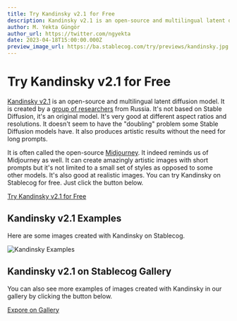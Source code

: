 ```yaml
---
title: Try Kandinsky v2.1 for Free
description: Kandinsky v2.1 is an open-source and multilingual latent diffusion model. It's not based on Stable Diffusion, it's an original model. Try it on Stablecog for free.
author: M. Yekta Güngör
author_url: https://twitter.com/ngyekta
date: 2023-04-18T15:00:00.000Z
preview_image_url: https://ba.stablecog.com/try/previews/kandinsky.jpg
---
```


# Try Kandinsky v2.1 for Free

[Kandinsky v2.1](https://github.com/ai-forever/Kandinsky-2) is an open-source and multilingual latent diffusion model. It is created by a [group of researchers](https://github.com/ai-forever/Kandinsky-2#authors) from Russia. It's not based on Stable Diffusion, it's an original model. It's very good at different aspect ratios and resolutions. It doesn't seem to have the "doubling" problem some Stable Diffusion models have. It also produces artistic results without the need for long prompts.

It is often called the open-source [Midjourney](https://midjourney.com). It indeed reminds us of Midjourney as well. It can create amazingly artistic images with short prompts but it's not limited to a small set of styles as opposed to some other models. It's also good at realistic images. You can try Kandinsky on Stablecog for free. Just click the button below.

[Try Kandinsky v2.1 for Free](https://stablecog.com/?mi=22b0857d-7edc-4d00-9cd9-45aa509db093&adv=true)<!--rehype:button=true-->

<!--rehype:class=flex justify-center-->

## Kandinsky v2.1 Examples

Here are some images created with Kandinsky on Stablecog.

![Kandinsky Examples](https://ba.stablecog.com/guide/models/kandinsky.jpg)<!--rehype:width=2560&height=5520-->

## Kandinsky v2.1 on Stablecog Gallery

You can also see more examples of images created with Kandinsky in our gallery by clicking the button below.

[Expore on Gallery](https://stablecog.com/gallery?mi=22b0857d-7edc-4d00-9cd9-45aa509db093)<!--rehype:button=true-->
